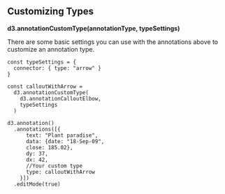 ## Customizing Types

**d3.annotationCustomType(annotationType, typeSettings)**

There are some basic settings you can use with the annotations above to customize an annotation type.


<pre>
<code>const typeSettings = {
  connector: { type: "arrow" }
}

const calloutWithArrow = 
  d3.annotationCustomType(
    d3.annotationCalloutElbow, 
    typeSettings
  )

d3.annotation() 
  .annotations([{
      text: "Plant paradise",
      data: {date: "18-Sep-09",	
      close: 185.02},
      dy: 37,
      dx: 42,
      //Your custom type
      type: calloutWithArrow 
    }])
  .editMode(true)
</code>
</pre>

